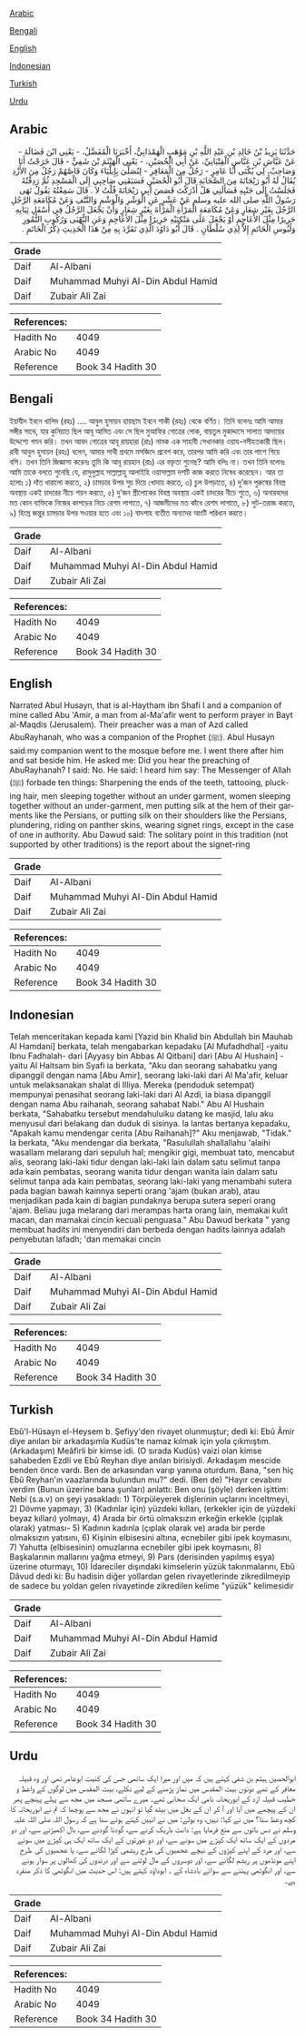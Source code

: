 [Arabic](#arabic)

[Bengali](#bengali)

[English](#english)

[Indonesian](#indonesian)

[Turkish](#turkish)

[Urdu](#urdu)

## Arabic


<div dir="rtl" lang="ar" style={{fontSize:'larger',backgroundColor:'#f8f9fa',padding:20}}>
حَدَّثَنَا يَزِيدُ بْنُ خَالِدِ بْنِ عَبْدِ اللَّهِ بْنِ مَوْهَبٍ الْهَمْدَانِيُّ، أَخْبَرَنَا الْمُفَضَّلُ، - يَعْنِي ابْنَ فَضَالَةَ - عَنْ عَيَّاشِ بْنِ عَبَّاسٍ الْقِتْبَانِيِّ، عَنْ أَبِي الْحُصَيْنِ، - يَعْنِي الْهَيْثَمَ بْنَ شَفِيٍّ - قَالَ خَرَجْتُ أَنَا وَصَاحِبٌ، لِي يُكْنَى أَبَا عَامِرٍ - رَجُلٌ مِنَ الْمَعَافِرِ - لِنُصَلِّيَ بِإِيلْيَاءَ وَكَانَ قَاصَّهُمْ رَجُلٌ مِنَ الأَزْدِ يُقَالُ لَهُ أَبُو رَيْحَانَةَ مِنَ الصَّحَابَةِ قَالَ أَبُو الْحُصَيْنِ فَسَبَقَنِي صَاحِبِي إِلَى الْمَسْجِدِ ثُمَّ رَدِفْتُهُ فَجَلَسْتُ إِلَى جَنْبِهِ فَسَأَلَنِي هَلْ أَدْرَكْتَ قَصَصَ أَبِي رَيْحَانَةَ قُلْتُ لاَ ‏.‏ قَالَ سَمِعْتُهُ يَقُولُ نَهَى رَسُولُ اللَّهِ صلى الله عليه وسلم عَنْ عَشْرٍ عَنِ الْوَشْرِ وَالْوَشْمِ وَالنَّتْفِ وَعَنْ مُكَامَعَةِ الرَّجُلِ الرَّجُلَ بِغَيْرِ شِعَارٍ وَعَنْ مُكَامَعَةِ الْمَرْأَةِ الْمَرْأَةَ بِغَيْرِ شِعَارٍ وَأَنْ يَجْعَلَ الرَّجُلُ فِي أَسْفَلِ ثِيَابِهِ حَرِيرًا مِثْلَ الأَعَاجِمِ أَوْ يَجْعَلَ عَلَى مَنْكِبَيْهِ حَرِيرًا مِثْلَ الأَعَاجِمِ وَعَنِ النُّهْبَى وَرُكُوبِ النُّمُورِ وَلُبُوسِ الْخَاتَمِ إِلاَّ لِذِي سُلْطَانٍ ‏.‏ قَالَ أَبُو دَاوُدَ الَّذِي تَفَرَّدَ بِهِ مِنْ هَذَا الْحَدِيثِ ذِكْرُ الْخَاتَمِ ‏.‏
</div>
<div style={{backgroundColor:'#f8f9fa',padding:20, marginBottom: 10}}><table> <thead> <tr> <th>Grade</th> <th></th> </tr> </thead> <tbody> <tr><td>Daif</td><td>Al-Albani</td></tr><tr><td>Daif</td><td>Muhammad Muhyi Al-Din Abdul Hamid</td></tr><tr><td>Daif</td><td>Zubair Ali Zai</td></tr></tbody></table><table> <thead> <tr> <th>References:</th> <th></th> </tr> </thead> <tbody><tr><td>Hadith No</td><td>4049</td></tr><tr><td>Arabic No</td><td>4049</td></tr><tr><td>Reference</td><td>Book 34 Hadith 30</td></tr></tbody></table></div>

## Bengali


<div dir="ltr" lang="bn" style={{fontSize:'larger',backgroundColor:'#f8f9fa',padding:20}}>
ইয়াযীদ ইবনে খালিদ (রহঃ) .... আবুল হুসায়ন হায়ছাম ইবনে শাকী (রহঃ) থেকে বর্ণিত। তিনি বলেনঃ আমি আমার সঙ্গীর সাথে, যার কুনিয়াত ছিল আবূ আমিত এবং সে ছিল মুআফির গোত্রের লোক, বায়তুল মুকাদ্দাসে সালাত আদায়ের উদ্দেশ্যে গমন করি। তখন আযদ গোত্রের আবূ রায়হারা (রাঃ) নামক এক সাহাবী সেখানকার ওয়ায-নসীহতকারী ছিল। রাবী আবুল হুসায়ন (রহঃ) বলেন, আমার সাথী প্রথমে মসজিদে প্রবেশ করে, তারপর আমি করি এবং তার পাশে গিয়ে বসি। তখন তিনি জিজ্ঞাসা করেনঃ তুমি কি আবূ রায়হান (রাঃ) এর বক্তৃতা শুনেছ? আমি বলিঃ না। তখন তিনি বলেনঃ আমি তাকে বলতে শুনেছি যে, রাসুলুল্লাহ সাল্লাল্লাহু আলাইহি ওয়াসাল্লাম দশটি কাজ করতে নিষেধ করেছেন। আর তা হলোঃ ১) দাঁত ধারালো করতে, ২) চামড়ার উপর সুচ দিয়ে খোদায় করতে, ৩) চুল উপড়াতে, ৪) দু’জন পুরুষের বিবস্ত্র অবস্থায় একই চাদরের নীচে শয়ন করতে, ৫) দু’জন স্ত্রীলোকের বিবস্ত্র অবস্থায় একই চাদরের নীচে শুতে, ৬) অনারবদের মত কোন ব্যক্তিকে নিজের কাপড়ের নিচে রেশম লাগাতে, ৭) আজমীদের মত কাঁধে রেশম লাগাতে, ৮) লুট-তরাজ করতে, ৯) হিংস্র জন্তুর চামড়ার উপর সওয়ার হতে এবং ১০) বাদশাহ ব্যতীত অন্যদের আংটি পরিধান করতে।
</div>
<div style={{backgroundColor:'#f8f9fa',padding:20, marginBottom: 10}}><table> <thead> <tr> <th>Grade</th> <th></th> </tr> </thead> <tbody> <tr><td>Daif</td><td>Al-Albani</td></tr><tr><td>Daif</td><td>Muhammad Muhyi Al-Din Abdul Hamid</td></tr><tr><td>Daif</td><td>Zubair Ali Zai</td></tr></tbody></table><table> <thead> <tr> <th>References:</th> <th></th> </tr> </thead> <tbody><tr><td>Hadith No</td><td>4049</td></tr><tr><td>Arabic No</td><td>4049</td></tr><tr><td>Reference</td><td>Book 34 Hadith 30</td></tr></tbody></table></div>

## English


<div dir="ltr" lang="en" style={{fontSize:'larger',backgroundColor:'#f8f9fa',padding:20}}>
Narrated Abul Husayn, that is al-Haytham ibn Shafi I and a companion of mine called Abu 'Amir, a man from al-Ma'afir went to perform prayer in Bayt al-Maqdis (Jerusalem). Their preacher was a man of Azd called AbuRayhanah, who was a companion of the Prophet (ﷺ). Abul Husayn said:my companion went to the mosque before me. I went there after him and sat beside him. He asked me: Did you hear the preaching of AbuRayhanah? I said: No. He said: I heard him say: The Messenger of Allah (ﷺ) forbade ten things: Sharpening the ends of the teeth, tattooing, plucking hair, men sleeping together without an under garment, women sleeping together without an under-garment, men putting silk at the hem of their garments like the Persians, or putting silk on their shoulders like the Persians, plundering, riding on panther skins, wearing signet rings, except in the case of one in authority. Abu Dawud said: The solitary point in this tradition (not supported by other traditions) is the report about the signet-ring
</div>
<div style={{backgroundColor:'#f8f9fa',padding:20, marginBottom: 10}}><table> <thead> <tr> <th>Grade</th> <th></th> </tr> </thead> <tbody> <tr><td>Daif</td><td>Al-Albani</td></tr><tr><td>Daif</td><td>Muhammad Muhyi Al-Din Abdul Hamid</td></tr><tr><td>Daif</td><td>Zubair Ali Zai</td></tr></tbody></table><table> <thead> <tr> <th>References:</th> <th></th> </tr> </thead> <tbody><tr><td>Hadith No</td><td>4049</td></tr><tr><td>Arabic No</td><td>4049</td></tr><tr><td>Reference</td><td>Book 34 Hadith 30</td></tr></tbody></table></div>

## Indonesian


<div dir="ltr" lang="id" style={{fontSize:'larger',backgroundColor:'#f8f9fa',padding:20}}>
Telah menceritakan kepada kami [Yazid bin Khalid bin Abdullah bin Mauhab Al Hamdani] berkata, telah mengabarkan kepadaku [Al Mufadhdhal] -yaitu Ibnu Fadhalah- dari [Ayyasy bin Abbas Al Qitbani] dari [Abu Al Hushain] -yaitu Al Haitsam bin Syafi ia berkata, "Aku dan seorang sahabatku yang dipanggil dengan nama [Abu Amir], seorang laki-laki dari Al Ma'afir, keluar untuk melaksanakan shalat di Illiya. Mereka (penduduk setempat) mempunyai penasihat seorang laki-laki dari Al Azdi, ia biasa dipanggil dengan nama Abu raihanah, seorang sahabat Nabi." Abu Al Hushain berkata, "Sahabatku tersebut mendahuluiku datang ke masjid, lalu aku menyusul dari belakang dan duduk di sisinya. Ia lantas bertanya kepadaku, "Apakah kamu mendengar cerita [Abu Raihanah]?" Aku menjawab, "Tidak." Ia berkata, "Aku mendengar dia berkata, "Rasulullah shallallahu 'alaihi wasallam melarang dari sepuluh hal; mengikir gigi, membuat tato, mencabut alis, seorang laki-laki tidur dengan laki-laki lain dalam satu selimut tanpa ada kain pembatas, seorang wanita tidur dengan wanita lain dalam satu selimut tanpa ada kain pembatas, seorang laki-laki yang menambahi sutera pada bagian bawah kainnya seperti orang 'ajam (bukan arab), atau menjadikan pada kain di bagian pundaknya berupa sutera seperi orang 'ajam. Beliau juga melarang dari merampas harta orang lain, memakai kulit macan, dan mamakai cincin kecuali penguasa." Abu Dawud berkata " yang membuat hadits ini menyendiri dan berbeda dengan hadits lainnya adalah penyebutan lafadh; 'dan memakai cincin
</div>
<div style={{backgroundColor:'#f8f9fa',padding:20, marginBottom: 10}}><table> <thead> <tr> <th>Grade</th> <th></th> </tr> </thead> <tbody> <tr><td>Daif</td><td>Al-Albani</td></tr><tr><td>Daif</td><td>Muhammad Muhyi Al-Din Abdul Hamid</td></tr><tr><td>Daif</td><td>Zubair Ali Zai</td></tr></tbody></table><table> <thead> <tr> <th>References:</th> <th></th> </tr> </thead> <tbody><tr><td>Hadith No</td><td>4049</td></tr><tr><td>Arabic No</td><td>4049</td></tr><tr><td>Reference</td><td>Book 34 Hadith 30</td></tr></tbody></table></div>

## Turkish


<div dir="ltr" lang="tr" style={{fontSize:'larger',backgroundColor:'#f8f9fa',padding:20}}>
Ebû'l-Hüsayn el-Heysem b. Şefiyy'den rivayet olunmuştur; dedi ki: Ebû Âmir diye anılan bir arkadaşımla Kudüs'te namaz kılmak için yola çıkmıştım. (Arkadaşım) Meâfirli bir kimse idi. (O sırada Kudüs) vaizi olan kimse sahabeden Ezdli ve Ebû Reyhan diye anılan birisiydi. Arkadaşım mescide benden önce vardı. Ben de arkasından varıp yanına oturdum. Bana, "sen hiç Ebû Reyhan'ın vaazlarında bulundun mu?" dedi. (Ben de) "Hayır cevabını verdim (Bunun üzerine bana şunları) anlattı: Ben onu (şöyle) derken işittim: Nebi (s.a.v) on şeyi yasakladı: 1) Törpüleyerek dişlerinin uçlarını inceltmeyi, 2) Dövme yapmayı, 3) (Kadınlar için) yüzdeki kılları, (erkekler için de yüzdeki beyaz kılları) yolmayı, 4) Arada bir örtü olmaksızın erkeğin erkekle (çıplak olarak) yatması- 5) Kadının kadınla (çıplak olarak ve) arada bir perde olmaksızın yat­ısını, 6) Kişinin elbisesini altına, ecnebiler gibi ipek koymasını, 7) Yahutta (elbisesinin) omuzlarına ecnebiler gibi ipek koymasını, 8) Başkalarının mallarını yağma etmeyi, 9) Pars (derisinden yapılmış eşya) üzerine oturmayı, 10) İdareciler dışındaki kimselerin yüzük takınmalarını, Ebû Dâvud dedi ki: Bu hadisin diğer yollardan gelen rivayetlerinde zikredilmeyip de sadece bu yoldan gelen rivayetinde zikredilen kelime "yüzük" kelimesidir
</div>
<div style={{backgroundColor:'#f8f9fa',padding:20, marginBottom: 10}}><table> <thead> <tr> <th>Grade</th> <th></th> </tr> </thead> <tbody> <tr><td>Daif</td><td>Al-Albani</td></tr><tr><td>Daif</td><td>Muhammad Muhyi Al-Din Abdul Hamid</td></tr><tr><td>Daif</td><td>Zubair Ali Zai</td></tr></tbody></table><table> <thead> <tr> <th>References:</th> <th></th> </tr> </thead> <tbody><tr><td>Hadith No</td><td>4049</td></tr><tr><td>Arabic No</td><td>4049</td></tr><tr><td>Reference</td><td>Book 34 Hadith 30</td></tr></tbody></table></div>

## Urdu


<div dir="rtl" lang="ur" style={{fontSize:'larger',backgroundColor:'#f8f9fa',padding:20}}>
ابوالحصین ہیثم بن شفی کہتے ہیں کہ میں اور میرا ایک ساتھی جس کی کنیت ابوعامر تھی اور وہ قبیلہ معافر کے تھے دونوں بیت المقدس میں نماز پڑھنے کے لیے نکلے، بیت المقدس میں لوگوں کے واعظ و خطیب قبیلہ ازد کے ابوریحانہ نامی ایک صحابی تھے۔ میرے ساتھی مسجد میں مجھ سے پہلے پہنچے پھر ان کے پیچھے میں آیا اور آ کر ان کے بغل میں بیٹھ گیا تو انہوں نے مجھ سے پوچھا کہ تم نے ابوریحانہ کا کچھ وعظ سنا؟ میں نے کہا: نہیں، وہ بولے: میں نے انہیں کہتے ہوئے سنا ہے کہ رسول اللہ صلی اللہ علیہ وسلم نے دس باتوں سے منع فرمایا ہے: دانت باریک کرنے سے، گودنا گودنے سے، بال اکھیڑنے سے، اور دو مردوں کے ایک ساتھ ایک کپڑے میں سونے سے، اور دو عورتوں کے ایک ساتھ ایک ہی کپڑے میں سونے سے، اور مرد کے اپنے کپڑوں کے نیچے عجمیوں کی طرح ریشمی کپڑا لگانے سے، یا عجمیوں کی طرح اپنے مونڈھوں پر ریشم لگانے سے، اور دوسروں کے مال لوٹنے سے اور درندوں کی کھالوں پر سوار ہونے سے، اور انگوٹھی پہننے سے سوائے بادشاہ کے ۔ ابوداؤد کہتے ہیں: اس حدیث میں انگوٹھی کا ذکر منفرد ہے۔
</div>
<div style={{backgroundColor:'#f8f9fa',padding:20, marginBottom: 10}}><table> <thead> <tr> <th>Grade</th> <th></th> </tr> </thead> <tbody> <tr><td>Daif</td><td>Al-Albani</td></tr><tr><td>Daif</td><td>Muhammad Muhyi Al-Din Abdul Hamid</td></tr><tr><td>Daif</td><td>Zubair Ali Zai</td></tr></tbody></table><table> <thead> <tr> <th>References:</th> <th></th> </tr> </thead> <tbody><tr><td>Hadith No</td><td>4049</td></tr><tr><td>Arabic No</td><td>4049</td></tr><tr><td>Reference</td><td>Book 34 Hadith 30</td></tr></tbody></table></div>